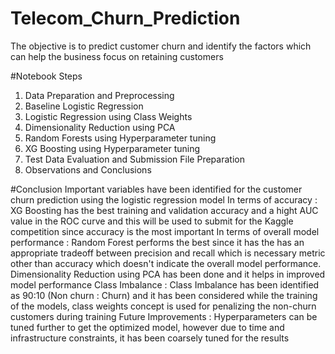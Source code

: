 # Telecom_Churn_Prediction
The objective is to predict customer churn and identify the factors which can help the business focus on retaining customers

#Notebook Steps
1. Data Preparation and Preprocessing
2. Baseline Logistic Regression
3. Logistic Regression using Class Weights
4. Dimensionality Reduction using PCA
5. Random Forests using Hyperparameter tuning
6. XG Boosting using Hyperparameter tuning
7. Test Data Evaluation and Submission File Preparation
8. Observations and Conclusions


#Conclusion
Important variables have been identified for the customer churn prediction using the logistic regression model
In terms of accuracy :
XG Boosting has the best training and validation accuracy and a hight AUC value in the ROC curve and this will be used to submit for the Kaggle competition since accuracy is the most important
In terms of overall model performance :
Random Forest performs the best since it has the has an appropriate tradeoff between precision and recall which is necessary metric other than accuracy which doesn't indicate the overall model performance.
Dimensionality Reduction using PCA has been done and it helps in improved model performance
Class Imbalance :
Class Imbalance has been identified as 90:10 (Non churn : Churn) and it has been considered while the training of the models, class weights concept is used for penalizing the non-churn customers during training
Future Improvements : Hyperparameters can be tuned further to get the optimized model, however due to time and infrastructure constraints, it has been coarsely tuned for the results
